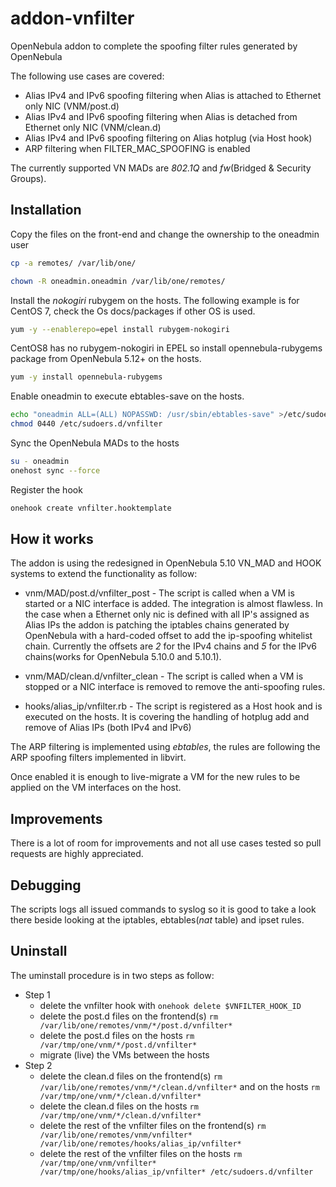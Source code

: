 # addon-vnfilter
OpenNebula addon to complete the spoofing filter rules generated by OpenNebula

The following use cases are covered:
* Alias IPv4 and IPv6 spoofing filtering when Alias is attached to Ethernet only NIC (VNM/post.d)
* Alias IPv4 and IPv6 spoofing filtering when Alias is detached from Ethernet only NIC (VNM/clean.d)
* Alias IPv4 and IPv6 spoofing filtering on Alias hotplug (via Host hook)
* ARP filtering when FILTER_MAC_SPOOFING is enabled


The currently supported VN MADs are _802.1Q_ and _fw_(Bridged & Security Groups).


## Installation

Copy the files on the front-end and change the ownership to the oneadmin user

```bash
cp -a remotes/ /var/lib/one/

chown -R oneadmin.oneadmin /var/lib/one/remotes/
```

Install the _nokogiri_ rubygem on the hosts. The following example is for CentOS 7, check the Os docs/packages if other OS is used.

```bash
yum -y --enablerepo=epel install rubygem-nokogiri
```

CentOS8 has no rubygem-nokogiri in EPEL so install opennebula-rubygems package from OpenNebula 5.12+ on the hosts.

```bash
yum -y install opennebula-rubygems
```

Enable oneadmin to execute ebtables-save on the hosts.

```bash
echo "oneadmin ALL=(ALL) NOPASSWD: /usr/sbin/ebtables-save" >/etc/sudoers.d/vnfilter
chmod 0440 /etc/sudoers.d/vnfilter
```

Sync the OpenNebula MADs to the hosts

```bash
su - oneadmin
onehost sync --force
```

Register the hook

```bash
onehook create vnfilter.hooktemplate
```

## How it works

The addon is using the redesigned in OpenNebula 5.10 VN_MAD and HOOK systems to extend the functionality as follow:

* vnm/MAD/post.d/vnfilter_post - The script is called when a VM is started or a NIC interface is added. The integration is almost flawless. In the case when a Ethernet only nic is defined with all IP's assigned as Alias IPs the addon is patching the iptables chains generated by OpenNebula with a hard-coded offset to add the ip-spoofing whitelist chain. Currently the offsets are _2_ for the IPv4 chains and _5_ for the IPv6 chains(works for OpenNebula 5.10.0 and 5.10.1).

* vnm/MAD/clean.d/vnfilter_clean - The script is called when a VM is stopped or a NIC interface is removed to remove the anti-spoofing rules.

* hooks/alias_ip/vnfilter.rb - The script is registered as a Host hook and is executed on the hosts. It is covering the handling of hotplug add and remove of Alias IPs (both IPv4 and IPv6)

The ARP filtering is implemented using _ebtables_, the rules are following the ARP spoofing filters implemented in libvirt.

Once enabled it is enough to live-migrate a VM for the new rules to be applied on the VM interfaces on the host.


## Improvements

There is a lot of room for improvements and not all use cases tested so pull requests are highly appreciated.


## Debugging

The scripts logs all issued commands to syslog so it is good to take a look there beside looking at the iptables, ebtables(_nat_ table) and ipset rules.

## Uninstall

The uminstall procedure is in two steps as follow:

* Step 1
  * delete the vnfilter hook with `onehook delete $VNFILTER_HOOK_ID`
  * delete the post.d files on the frontend(s) `rm /var/lib/one/remotes/vnm/*/post.d/vnfilter*`
  * delete the post.d files on the hosts `rm /var/tmp/one/vnm/*/post.d/vnfilter*`
  * migrate (live) the VMs between the hosts
* Step 2
  * delete the clean.d files on the frontend(s) `rm /var/lib/one/remotes/vnm/*/clean.d/vnfilter*` and on the hosts `rm /var/tmp/one/vnm/*/clean.d/vnfilter*`
  * delete the clean.d files on the hosts `rm /var/tmp/one/vnm/*/clean.d/vnfilter*`
  * delete the rest of the vnfilter files on the frontend(s) `rm /var/lib/one/remotes/vnm/vnfilter* /var/lib/one/remotes/hooks/alias_ip/vnfilter*` 
  * delete the rest of the vnfilter files on the hosts `rm /var/tmp/one/vnm/vnfilter* /var/tmp/one/hooks/alias_ip/vnfilter* /etc/sudoers.d/vnfilter`
